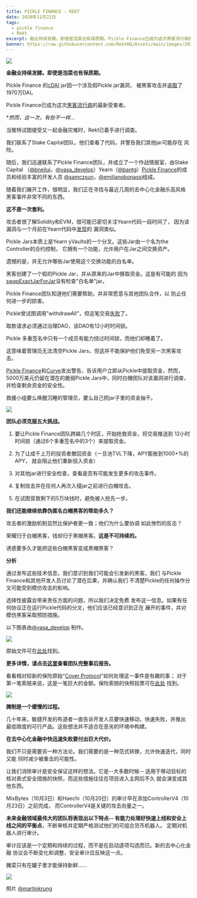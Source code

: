 ```yaml
---
title: PICKLE FINANCE - REKT
date: 2020年11月22日
tags:
  - pickle finance
  - Rekt
excerpt: 融业持续发酵。即使是泡菜也有保质期。Pickle Finance已成为这次黑客流行病的最新受害者。然而，这一次，有些不一样。
banner: https://raw.githubusercontent.com/RektHQ/Assets/main/images/2020/11/rr.jpeg
---
```


![](https://raw.githubusercontent.com/RektHQ/Assets/main/images/2020/11/rr.jpeg)

**金融业持续发酵。即使是泡菜也有保质期。**

Pickle Finance 的[cDAI](https://github.com/pickle-finance/contracts#pickle-jars-pjars) jar因一个涉及假Pickle jar漏洞， 
被黑客攻击并[盗取](https://bloxy.info/tx/0xe72d4e7ba9b5af0cf2a8cfb1e30fd9f388df0ab3da79790be842bfbed11087b0)了1970万DAI。

Pickle Finance已成为这次[黑客流行病](https://www.rekt.news/hack-epidemic/)的最新受害者。

**然而，这一次，有些不一样...*

当推特试图接受又一起金融灾难时，Rekt已着手进行调查。

我们联系了Stake Capital团队，他们查看了代码，并警告我们其他jar可能存在
风险。

随后，我们迅速联系了Pickle Finance团队，并成立了一个作战情报室，由Stake Capital
（[@bneiluj](https://twitter.com/bneiluj)，[@vasa_develop](https://twitter.com/vasa_develop)）Yearn（[@bantg](https://twitter.com/bantg)）[Pickle Finance](https://twitter.com/picklefinance)的成员和经验丰富的开发人员
[@samczsun](https://twitter.com/samczsun)，[@emilianobonassi](https://twitter.com/emilianobonassi)组成。

随着我们展开工作，很明显，我们正在寻找与最近几周的去中心化金融乐高风格
黑客事件非常不同的东西。

**这不是一次套利。**

攻击者很了解Solidity和EVM，很可能已密切关注Yearn代码一段时间了，
因为该漏洞与一个月前在Yearn代码中[发现](https://github.com/iearn-finance/yearn-security/blob/master/disclosures/2020-10-10.md)的
漏洞类似。

Pickle Jars本质上是Yearn yVaults的一个分叉。这些Jar由一个名为the Controller的合约控制， 
它拥有一个功能，允许用户在Jar之间交换资产。

遗憾的是，并无允许哪些Jar使用这个交换功能的白名单。

黑客创建了一个假的Pickle Jar，并从原来的Jar中换取资金。这是有可能的
因为[swapExactJarForJar](https://twitter.com/emilianobonassi/status/1330239233538318339?s=20)没有检查"白名单"jar。

Pickle Finance团队知道他们需要帮助，并非常愿意与其他团队合作，以
防止任何进一步的损害。

Pickle曾试图调用"withdrawAll"，但这笔交易[失败](https://etherscan.io/tx/0xb108205dc90466104f10d3e465593825ea88420cd8db6df29afd57e62df5cba6)了。

取款请求必须通过治理DAO，该DAO有12小时时间锁。

Pickle 多重签名中只有一个成员有能力绕过时间锁，而他们却睡着了。

这意味着管理员无法清空Pickle Jars，但这并不能保护他们免受另一次黑客攻击。

[Pickle Finance](https://twitter.com/picklefinance/status/1330256787002564610?s=20)和[Curve](https://twitter.com/bneiluj/status/1330255575339438088?s=20)发出警告，告诉用户立即从Pickle中提取资金，然而， 
5000万美元仍留在潜在的脆弱Pickle Jars中，同时白帽团队对该漏洞进行调查， 
并检查剩余资金的安全性。

救援小组要么唤醒沉睡的管理员，要么自己把jar子里的资金抽干。

![](https://lh5.googleusercontent.com/iBloOUNiyzcS6t7vuiT8Ric31fzGktin3XSZ53MAGk0eJiylu53vsQJ_BdPOHba_7yH81037JWZX_H48bzbwH5AoNMn3jFz8Q_YplF9Xk8sm47IHRK07RnTIB8I8Ebeba4vJCCJp)

**团队必须克服五大挑战。**

1. 要让Pickle Finance团队跨越几个时区，开始抢救资金，将交易推送到
12小时时间锁（通过6个多重签名中的3个）来提取资金。

2. 为了让成千上万的投资者撤回资金（一旦池TVL下降，APY膨胀到1000+%的APY， 
就会阻止他们重新投入资金）

3. 对其他jar进行安全检查，查看是否有可能发生更多的攻击事件。

4. 复制攻击并在任何人再次入侵jar之前进行白帽攻击。

5. 在试图营救剩下的5万块钱时，避免被人抢先一步。

**我们还能继续依靠伪匿名白帽黑客的帮助多久？**

攻击者的激励机制显然比保护者更一致；他们为什么要协调
如此惨烈的反击？

荣耀归于白帽黑客，钱却归于黑帽黑客。**这是不可持续的。**

诱惑要多久才能把这些白帽黑客变成黑帽黑客？

**分析**

通过发布这些技术信息，我们意识到我们可能会引发新的黑客。我们
与Pickle Finance和其他开发人员讨论了潜在后果，并确认我们
不清楚Pickle的任何操作分叉可能受到模仿攻击的影响。

选择性披露会带来责任方面的问题，所以我们决定免费
发布这一信息。如果有任何协议正在运行Pickle代码的分叉，他们应该已经意识到正在
展开的事件，并对模仿黑客采取预防措施。

以下图表由[@vasa_develop](https://twitter.com/vasa_develop) 制作。

![](https://raw.githubusercontent.com/RektHQ/Assets/main/images/2020/11/Pickle-Exploit-Overview.png)

原始文件可在[此处](https://lucid.app/lucidspark/invitations/accept/8f291e25-bf50-4a77-913d-31ddfb62754b)找到。

**更多详情，请点击[这里](https://github.com/banteg/evil-jar/blob/master/readme.md)查看团队完整事后报告。**

看看相对较新的保险原始"[Cover Protocol](https://twitter.com/CoverProtocol/status/1330238732558098437?s=20)"如何处理这一事件是有趣的事； 
对于第一笔索赔来说，这是一笔巨大的金额。保险索赔的快照投票可在[此处](https://snapshot.page/#/cover/proposal/QmPSkV68ihhP8EAZbNoQVsTpUh82wiX18ckyEwiUbChRjQ)
找到。

![](https://lh5.googleusercontent.com/HcyTLZyj6aAciaM5wFLPJl04zSx8n_iqwYnnetTg_ATBVappkijm1K2TtSjkbAAwsDNFcJCaiz1uibep5WAC4-56uyMRDn8p5jk-iLHk53qklgC1Jc_4JiOZrLkr3jZ-ictipp2N)

**腌制是一个缓慢的过程。**

几十年来，敏捷开发的布道者一直告诉开发人员要快速移动，快速失败，并推出
最低限度的可行产品。这些想法并不适合在恶劣的环境中构建。

**在去中心化金融中快迅速失败要付出巨大代价。**

我们不只是需要另一种方法论。我们需要的是一种范式转换，允许快速迭代，同时又能
同时减少被重击的可能性。

让我们消除审计是安全保证这样的想法。它是--大多数时候--
适用于移动目标的核对表式安全措施的快照，而这些措施往往在项目进入主网后不久
就会演变成其他东西。

MixBytes（10月3日）和Haechi（10月20日）的审计早在添加ControllerV4（10月23日）之前完成， 
而ControllerV4是关键的攻击向量之一。

**未来金融领域最伟大的团队将表现出以下特点--
有能力处理好快速上线和安全上线之间的平衡点**，不断审核并定期严格测试他们的可组合货币机器人。
定期对机器人进行审计。

审计应该是一个定期和持续的过程，而不是在启动逐项勾选而已。新的去中心化金融
协议会不断变化和调整，安全审计应反映这一点。

腌菜只有在罐子里才能保持新鲜......

![](https://lh6.googleusercontent.com/Bx_HYNlFKOcaH6XtCcUCcE5TlykgAkp3vka10Tq1KkOV_bK4YxOtjJTcUt73XhYoauO3_I9SQeu55sTKkjAj0brsKfis-lPGuRpPth03tGxuxEF46oU5lJm_mgvkIL1ro_AYZh6F)

照片 [@martinkrung](https://twitter.com/martinkrung)
